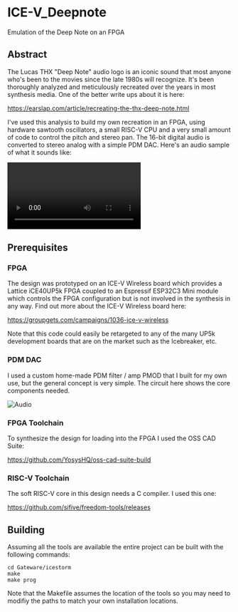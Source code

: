 # ICE-V_Deepnote
Emulation of the Deep Note on an FPGA

## Abstract
The Lucas THX "Deep Note" audio logo is an iconic sound that most anyone who's
been to the movies since the late 1980s will recognize. It's been thoroughly
analyzed and meticulously recreated over the years in most synthesis media. One
of the better write ups about it is here:

https://earslap.com/article/recreating-the-thx-deep-note.html

I've used this analysis to build my own recreation in an FPGA, using hardware
sawtooth oscillators, a small RISC-V CPU and a very small amount of code to 
control the pitch and stereo pan. The 16-bit digital audio is converted to 
stereo analog with a simple PDM DAC. Here's an audio sample of what it sounds
like:

![Deepnote](docs/deepnote_0.mov)

## Prerequisites

### FPGA
The design was prototyped on an ICE-V Wireless board which provides a Lattice
iCE40UP5k FPGA coupled to an Espressif ESP32C3 Mini module which controls the
FPGA configuration but is not involved in the synthesis in any way. Find out
more about the ICE-V Wireless board here:

https://groupgets.com/campaigns/1036-ice-v-wireless

Note that this code could easily be retargeted to any of the many UP5k
development boards that are on the market such as the Icebreaker, etc.

### PDM DAC
I used a custom home-made PDM filter / amp PMOD that I built for my own use,
but the general concept is very simple. The circuit here shows the core
components needed.

![Audio](docs/audio_filter.png)

### FPGA Toolchain
To synthesize the design for loading into the FPGA I used the OSS CAD Suite:

https://github.com/YosysHQ/oss-cad-suite-build

### RISC-V Toolchain
The soft RISC-V core in this design needs a C compiler. I used this one:

https://github.com/sifive/freedom-tools/releases

## Building
Assuming all the tools are available the entire project can be built with
the following commands:
```
cd Gateware/icestorm
make
make prog
```
Note that the Makefile assumes the location of the tools so you may need to
modifiy the paths to match your own installation locations.

